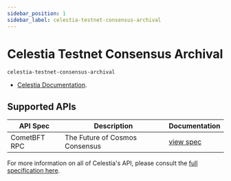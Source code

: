```yaml
---
sidebar_position: 1
sidebar_label: celestia-testnet-consensus-archival
---
```


# Celestia Testnet Consensus Archival

`celestia-testnet-consensus-archival`

 - [Celestia Documentation](https://docs.celestia.org/).
 
## Supported APIs

| API Spec | Description                                               | Documentation                  |
| -------- | --------------------------------------------------------- | ------------------------------ |
| CometBFT RPC |  The Future of Cosmos Consensus | [view spec](https://docs.cometbft.com/v0.38/rpc/) |


For more information on all of Celestia's API, please consult the [full specification here](https://node-rpc-docs.celestia.org/?version=v0.12.4).